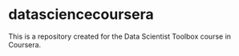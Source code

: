 # datasciencecoursera
This is a repository created for the Data Scientist Toolbox course in Coursera.
